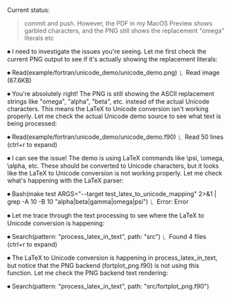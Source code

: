 Current status:

> commit and push. However, the PDF in my MacOS Preview shows garbled characters, and the PNG still shows the replacement "omega" literals etc

⏺ I need to investigate the issues you're seeing. Let me first check the current PNG output to see if it's actually showing the replacement literals:

⏺ Read(example/fortran/unicode_demo/unicode_demo.png)
  ⎿  Read image (67.6KB)

⏺ You're absolutely right! The PNG is still showing the ASCII replacement strings like "omega", "alpha", "beta", etc. instead of the actual Unicode characters. This means the LaTeX
   to Unicode conversion isn't working properly. Let me check the actual Unicode demo source to see what text is being processed:

⏺ Read(example/fortran/unicode_demo/unicode_demo.f90)
  ⎿  Read 50 lines (ctrl+r to expand)

⏺ I can see the issue! The demo is using LaTeX commands like \psi, \omega, \alpha, etc. These should be converted to Unicode characters, but it looks like the LaTeX to Unicode
  conversion is not working properly. Let me check what's happening with the LaTeX parser:

⏺ Bash(make test ARGS="--target test_latex_to_unicode_mapping" 2>&1 | grep -A 10 -B 10 "alpha\|beta\|gamma\|omega\|psi")
  ⎿  Error: Error

⏺ Let me trace through the text processing to see where the LaTeX to Unicode conversion is happening:

⏺ Search(pattern: "process_latex_in_text", path: "src")
  ⎿  Found 4 files (ctrl+r to expand)

⏺ The LaTeX to Unicode conversion is happening in process_latex_in_text, but notice that the PNG backend (fortplot_png.f90) is not using this function. Let me check the PNG backend
   text rendering:

⏺ Search(pattern: "process_latex_in_text", path: "src/fortplot_png.f90")

